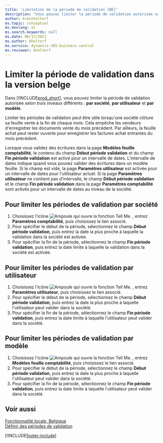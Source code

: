 ```yaml
---
title: 'Limitation de la période de validation [BE]'
description: "Vous pouvez limiter la période de validation autorisée selon trois niveaux différents\_: par société, par utilisateur et par modèle."
author: brentholtorf
ms.topic: conceptual
ms.devlang: al
ms.search.keywords: null
ms.date: 06/17/2021
ms.author: bholtorf
ms.service: dynamics-365-business-central
ms.reviewer: bholtorf
---
```

# <a name="limit-the-posting-period-in-the-belgian-version"></a>Limiter la période de validation dans la version belge
Dans [!INCLUDE[prod_short](../../includes/prod_short.md)], vous pouvez limiter la période de validation autorisée selon trois niveaux différents : **par société**, **par utilisateur** et **par modèle**.  

Limiter les périodes de validation peut être utile lorsqu'une société clôture sa feuille vente à la fin de chaque mois. Cela empêche les vendeurs d'enregistrer les documents vente du mois précédent. Par ailleurs, la feuille achat peut rester ouverte pour enregistrer les factures achat entrantes du mois précédent.  

Lorsque vous validez des écritures dans la page **Modèles feuille comptabilité**, le contenu du champ **Début période validation** et du champ **Fin période validation** est activé pour un intervalle de dates. L'intervalle de dates indique quand vous pouvez valider des écritures dans un modèle feuille. Si le champ est vide, la page **Paramètres utilisateur** est activée pour un intervalle de dates pour l'utilisateur actuel. Si la page **Paramètres utilisateur** ne contient pas d'intervalle, le champ **Début période validation** et le champ **Fin période validation** dans la page **Paramètres comptabilité** sont activés pour un intervalle de dates au niveau de la société.  

## <a name="to-limit-the-posting-periods-by-company"></a>Pour limiter les périodes de validation par société

1.  Choisissez l'icône ![Ampoule qui ouvre la fonction Tell Me.](../../media/ui-search/search_small.png "Dites-moi ce que vous voulez faire") , entrez **Paramètres comptabilité**, puis choisissez le lien associé.  
2.  Pour spécifier le début de la période, sélectionnez le champ **Début période validation**, puis entrez la date la plus proche à laquelle la validation dans la société est activée.  
3.  Pour spécifier la fin de la période, sélectionnez le champ **Fin période validation**, puis entrez la date limite à laquelle la validation dans la société est activée.  

## <a name="to-limit-the-posting-periods-by-user"></a>Pour limiter les périodes de validation par utilisateur

1.  Choisissez l'icône ![Ampoule qui ouvre la fonction Tell Me.](../../media/ui-search/search_small.png "Dites-moi ce que vous voulez faire") , entrez **Paramètres utilisateur**, puis choisissez le lien associé.  
2.  Pour spécifier le début de la période, sélectionnez le champ **Début période validation**, puis entrez la date la plus proche à laquelle l'utilisateur peut valider dans la société.  
3.  Pour spécifier la fin de la période, sélectionnez le champ **Fin période validation**, puis entrez la date limite à laquelle l'utilisateur peut valider dans la société.  

## <a name="to-limit-the-posting-periods-by-template"></a>Pour limiter les périodes de validation par modèle

1.  Choisissez l'icône ![Ampoule qui ouvre la fonction Tell Me.](../../media/ui-search/search_small.png "Dites-moi ce que vous voulez faire") , entrez **Modèles feuille comptabilité**, puis choisissez le lien associé.  
2.  Pour spécifier le début de la période, sélectionnez le champ **Début période validation**, puis entrez la date la plus proche à laquelle l'utilisateur peut valider dans la société.  
3.  Pour spécifier la fin de la période, sélectionnez le champ **Fin période validation**, puis entrez la date limite à laquelle l'utilisateur peut valider dans la société.  

## <a name="see-also"></a>Voir aussi
 [Fonctionnalité locale, Belgique](belgium-local-functionality.md)   
 [Définir des périodes de validation](../../finance-how-specify-posting-periods.md)


[!INCLUDE[footer-include](../../includes/footer-banner.md)]
